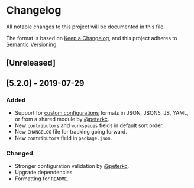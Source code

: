 # Changelog

All notable changes to this project will be documented in this file.

The format is based on [Keep a Changelog](https://keepachangelog.com/en/1.0.0/),
and this project adheres to [Semantic Versioning](https://semver.org/spec/v2.0.0.html).

## [Unreleased]

## [5.2.0] - 2019-07-29

### Added

- Support for [custom configurations](./README.md#configuration-files) formats in JSON, JSON5, JS, YAML, or from a shared module by [@peterkc](https://github.com/peterkc).
- New `contributors` and `workspaces` fields in default sort order.
- New `CHANGELOG` file for tracking going forward.
- New `contributors` field in `package.json`.

### Changed

- Stronger configuration validation by [@peterkc](https://github.com/peterkc).
- Upgrade dependencies.
- Formatting for `README`.
